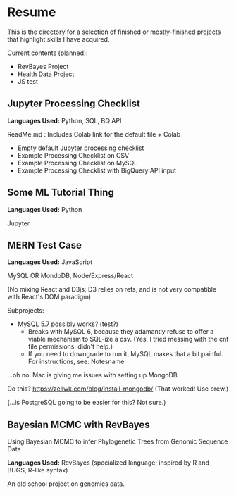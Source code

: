 # Resume

This is the directory for a selection of finished or mostly-finished projects that highlight skills I have acquired.

Current contents (planned):

- RevBayes Project
- Health Data Project
- JS test

## Jupyter Processing Checklist

**Languages Used:** Python, SQL, BQ API

ReadMe.md : Includes Colab link for the default file + Colab 

- Empty default Jupyter processing checklist
- Example Processing Checklist on CSV
- Example Processing Checklist on MySQL
- Example Processing Checklist with BigQuery API input

## Some ML Tutorial Thing

**Languages Used:** Python

Jupyter


## MERN Test Case

**Languages Used:** JavaScript

MySQL OR MondoDB, Node/Express/React

(No mixing React and D3js; D3 relies on refs, and is not very compatible with React's DOM paradigm)

Subprojects:

- MySQL 5.7 possibly works? (test?)
    - Breaks with MySQL 6, because they adamantly refuse to offer a viable mechanism to SQL-ize a csv. (Yes, I tried messing with the cnf file permissions; didn't help.)
    - If you need to downgrade to run it, MySQL makes that a bit painful. For instructions, see: Notesname

...oh no. Mac is giving me issues with setting up MongoDB.

Do this? https://zellwk.com/blog/install-mongodb/ (That worked! Use brew.)

(...is PostgreSQL going to be easier for this? Not sure.)

## Bayesian MCMC with RevBayes

Using Bayesian MCMC to infer Phylogenetic Trees from Genomic Sequence Data

**Languages Used:** RevBayes (specialized language; inspired by R and BUGS, R-like syntax)

An old school project on genomics data.